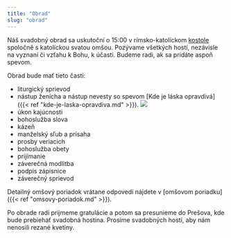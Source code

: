 ```yaml
---
title: "Obrad"
slug: "obrad"
---
```

Náš svadobný obrad sa uskutoční o 15:00 v rímsko-katolíckom [kostole](http://mapy.cz/s/fumacatoju) spoločně s katolíckou svatou omšou. Pozývame všetkých hostí, nezávisle na vyznaní či vzťahu k Bohu, k účasti. Budeme radi, ak sa pridáte aspoň spevom.

Obrad bude mať tieto časti:

* liturgický sprievod
* nástup ženícha a nástup nevesty so spevom [Kde je láska opravdivá]({{< ref "kde-je-laska-opravdiva.md" >}}).
![](/img/Kde_je_láska_opravdivá_floralwhite.png)
* úkon kajúcnosti
* bohoslužba slova
* kázeň
* manželský sľub a prísaha
* prosby veriacich
* bohoslužba obety
* prijímanie
* záverečná modlitba
* podpis zápisnice
* záverečný sprievod


Detailný omšový poriadok vrátane odpovedí nájdete v [omšovom poriadku]({{< ref "omsovy-poriadok.md" >}}).

Po obrade radi prijmeme gratulácie a potom sa presunieme do Prešova, kde bude prebiehať svadobná hostina. Prosíme svadobných hostí, aby nám nenosili rezané kvetiny.

